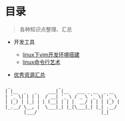 # 目录
> 各种知识点整理、汇总

- 开发工具
  - [linux下vim开发环境搭建](/tools/vim74/README.md)
  - [linux命令行艺术](/tools/common_line.md)

- [优秀资源汇总](/tools/free_books.md)

```
 _                  _                      
| |__  _   _    ___| |__   ___ _ __  _ __  
| '_ \| | | |  / __| '_ \ / _ \ '_ \| '_ \ 
| |_) | |_| | | (__| | | |  __/ | | | |_) |
|_.__/ \__, |  \___|_| |_|\___|_| |_| .__/ 
       |___/                        |_|    
```

